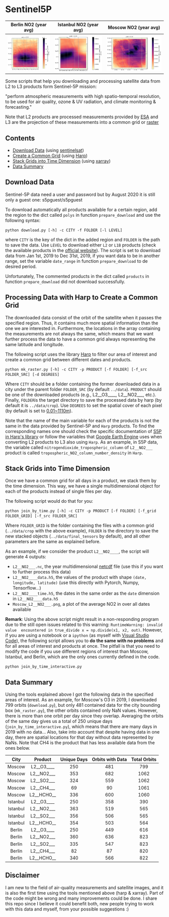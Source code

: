 # Sentinel5P


Berlin NO2 (year avg)           |  Istanbul NO2 (year avg)         | Moscow NO2 (year avg)
:-------------------------:|:-------------------------:|:-------------------------:
![Berlin NO2](/images/Berlin_L2__NO2___.png?raw=true "Berlin NO2")  |  ![Istanbul NO2](/images/Istanbul_L2__NO2___.png?raw=true "Istanbul NO2") | ![Moscow NO2](/images/Moscow_L2__NO2___.png?raw=true "Moscow NO2")

Some scripts that help you downloading and processing satellite data from L2 to L3 products form Sentinel-5P mission:  

"perform atmospheric measurements with high spatio-temporal resolution, to be used for air quality, ozone &amp; UV radiation, and climate monitoring &amp; forecasting."  

Note that L2 products are processed measurements provided by [ESA](https://sentinels.copernicus.eu/web/sentinel/missions/sentinel-5p) and L3 are the projection of these measurements into a common grid  or [raster](https://desktop.arcgis.com/en/arcmap/10.3/manage-data/raster-and-images/what-is-raster-data.htm)

## Contents
- [Download Data](#Download-Data) (using [sentinelsat](https://sentinelsat.readthedocs.io/en/stable/api.html))
- [Create a Common Grid](#Processing-Data-with-Harp-to-Create-a-Common-Grid) (using [Harp](http://stcorp.github.io/harp/doc/html/python.html))
- [Stack Grids into Time Dimension](#Stack-Grids-into-Time-Dimension) (using [xarray](http://xarray.pydata.org/en/stable/why-xarray.html))
- [Data Summary](#Data-Summary)

## Download Data
Sentinel-5P data need a user and password but by August 2020 it is still only a guest one: s5pguest/s5pguest

To download automatically all products available for a certain region, add the region to the dict called `polys` in function `prepare_download` and use the following syntax:
```
python download.py [-h] -c CITY -f FOLDER [-l LEVEL]
```
where `CITY` is the key of the dict in the added region and `FOLDER` is the path to save the data. Use `LEVEL` to download either `L2` or `L1B` products (check the available products in the [official website](https://sentinels.copernicus.eu/web/sentinel/technical-guides/sentinel-5p/products-algorithms)). The script is set to download data from Jan 1st, 2019 to Dec 31st, 2019, if you want data to be in another range, set the variable `date_range` in function `prepare_download` to de desired period.

Unfortunately, The commented products in the dict called `products` in function `prepare_download` did not download successfully.

## Processing Data with Harp to Create a Common Grid
The downloaded data consist of the orbit of the satellite when it passes the specified region. Thus, it contains much more spatial information than the one we are interested in. Furthermore, the locations in the array containing the measurements are not always the same, which means that we want further process the data to have a common grid always representing the same latitude and longitude.

The following script uses the library [Harp](http://stcorp.github.io/harp/doc/html/python.html) to filter our area of interest and create a common grid between different dates and products.
```
python mk_raster.py [-h] -c CITY -p PRODUCT [-f FOLDER] [-f_src FOLDER_SRC] [-d DEGREES]
```
Where `CITY` should be a folder containing the former downloaded data in a city under the parent folder `FOLDER_SRC` (by default `../data`). `PRODUCT` should be one of the downloaded products (e.g., L2__O3____, L2__NO2___, etc.). Finally, `FOLDER`is the target directory to save the processed data by harp (by default it is `../data/crop`). Use `DEGREES` to set the spatial cover of each pixel (by default is set to [0.01~1110m](https://www.usna.edu/Users/oceano/pguth/md_help/html/approx_equivalents.htm#:~:text=1%C2%B0%20%3D%20111%20km%20(or,0.001%C2%B0%20%3D111%20m) )).

Note that the name of the main variable for each of the products is not the same in the data provided by Sentinel-5P and `Harp` products. To find the corresponding names one should check the specific documentation of [S5P in Harp's library](http://stcorp.github.io/harp/doc/html/ingestions/index.html#sentinel-5p-products) or follow the variables that [Google Earth Engine](https://developers.google.com/earth-engine/datasets/catalog/sentinel-5p) uses when converting L2 products to L3 also using `Harp`. As an example, in S5P data, the variable called `nitrogendioxide_tropospheric_column` of `L2__NO2___` product is called `tropospheric_NO2_column_number_density` in `Harp`.

## Stack Grids into Time Dimension

Once we have a common grid for all days in a product, we stack them by the time dimension. This way, we have a single multidimensional object for each of the products instead of single files per day.

The following script would do that for you:
```
python join_by_time.py [-h] -c CITY -p PRODUCT [-f FOLDER] [-f_grid FOLDER_GRID] [-f_src FOLDER_SRC]
```
Where `FOLDER_GRID` is the folder containing the files with a common grid (`../data/crop` with the above example), `FOLDER` is the directory to save the new stacked objects (`../data/final_tensors` by default), and all other parameters are the same as explained before.

As an example, if we consider the product `L2__NO2____`, the script will generate 4 outputs:
- `L2__NO2___.nc`, the year multidimensional [netcdf](http://xarray.pydata.org/en/stable/io.html) file (use this if you want to further process this data)
- `L2__NO2____data.h5`, the values of the product with shape `(date, longitude, latitude)` (use this directly with Pytorch, Numpy, Tensorflow...)
- `L2__NO2____time.h5`, the dates in the same order as the `date` dimension in `L2__NO2____data.h5`
- `Moscow_L2__NO2___.png`, a plot of the average NO2 in over all dates available

**Remark**: Using the above script might result in a non-responding program due to the still open issues related to this warning: `RuntimeWarning: invalid value 
encountered in true_divide
x = np.divide(x1, x2, out)`.
However, if you are using a notebook or a `ipython` (as myself with [Visual Studio Code](https://code.visualstudio.com/docs/python/jupyter-support-py)), the following script allows you to **do the same with no problems** and for all areas of interest and products at once. The pitfall is that you need to modify the code if you use different regions of interest than Moscow, Istanbul, and Berlin, which are the only ones currently defined in the code.
```
python join_by_time_interactive.py
```

## Data Summary

Using the tools explained above I got the following data in the specified areas of interest. As an example, for Moscow's O3 in 2019, I downloaded 799 orbits (`download.py`), but only 481 contained data for the city bounding box (`mk_raster.py`), the other orbits contained only NaN values. However, there is more than one orbit per day since they overlap. Averaging the orbits of the same day gives us a total of 250 unique days (`join_by_time_interactive.py`), which means that there are many days in 2019 with no data... Also, take into account that despite having data in one day, there are spatial locations for that day without data represented by NaNs. Note that CH4 is the product that has less available data from the ones below.

City | Product | Unique Days | Orbits with Data | Total Orbits
:----:|:----:|:----:|:----:|:----:|
Moscow | L2__O3____ | 250 | 481 | 799
Moscow | L2__NO2___ | 353 | 682 | 1062
Moscow | L2__SO2___ | 324 | 559 | 1062
Moscow | L2__CH4___ | 69 | 90 | 1061
Moscow | L2__HCHO__ | 336 | 600 | 1060
Istanbul | L2__O3____ | 250 | 358 | 390
Istanbul | L2__NO2___ | 363 | 519 | 565
Istanbul | L2__SO2___ | 356 | 506 | 565
Istanbul | L2__HCHO__ | 354 | 503 | 564
Berlin | L2__O3____ | 250 | 449 | 616
Berlin | L2__NO2___ | 360 | 636 | 823
Berlin | L2__SO2___ | 335 | 547 | 823
Berlin | L2__CH4___ | 82 | 87 | 820
Berlin | L2__HCHO__ | 340 | 566 | 822

## Disclaimer
I am new to the field of air-quality measurements and satellite images, and it is also the first time using the tools mentioned above (harp & xarray). Part of the code might be wrong and many improvements could be done. I share this repo since I believe it could benefit both, new people trying to work with this data and myself, from your possible suggestions :)
